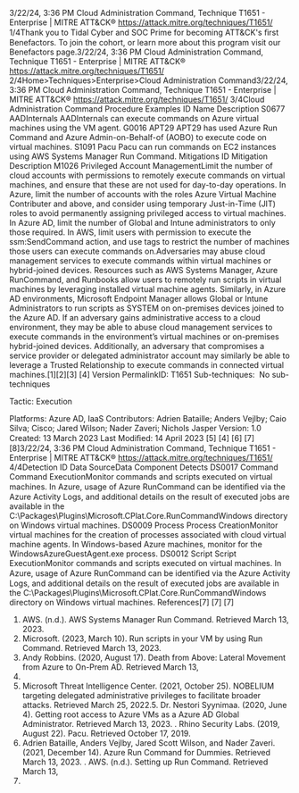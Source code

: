 3/22/24, 3:36 PM Cloud Administration Command, Technique T1651 - Enterprise | MITRE ATT&CK®
https://attack.mitre.org/techniques/T1651/ 1/4Thank you to Tidal Cyber and SOC Prime for becoming ATT&CK's ﬁrst Benefactors. To join the cohort, or learn more about this program visit our
Benefactors page.3/22/24, 3:36 PM Cloud Administration Command, Technique T1651 - Enterprise | MITRE ATT&CK®
https://attack.mitre.org/techniques/T1651/ 2/4Home>Techniques>Enterprise>Cloud Administration Command3/22/24, 3:36 PM Cloud Administration Command, Technique T1651 - Enterprise | MITRE ATT&CK®
https://attack.mitre.org/techniques/T1651/ 3/4Cloud Administration Command
Procedure Examples
ID Name Description
S0677 AADInternals AADInternals can execute commands on Azure virtual machines using the VM agent.
G0016 APT29 APT29 has used Azure Run Command and Azure Admin-on-Behalf-of (AOBO) to execute code on virtual
machines.
S1091 Pacu Pacu can run commands on EC2 instances using AWS Systems Manager Run Command.
Mitigations
ID Mitigation Description
M1026 Privileged
Account
ManagementLimit the number of cloud accounts with permissions to remotely execute commands on virtual machines,
and ensure that these are not used for day-to-day operations. In Azure, limit the number of accounts with
the roles Azure Virtual Machine Contributer and above, and consider using temporary Just-in-Time (JIT)
roles to avoid permanently assigning privileged access to virtual machines. In Azure AD, limit the number
of Global and Intune administrators to only those required. In AWS, limit users with permission to execute
the ssm:SendCommand action, and use tags to restrict the number of machines those users can execute
commands on.Adversaries may abuse cloud management services to execute commands within virtual machines or hybrid-joined devices. Resources such
as AWS Systems Manager, Azure RunCommand, and Runbooks allow users to remotely run scripts in virtual machines by leveraging
installed virtual machine agents. Similarly, in Azure AD environments, Microsoft Endpoint Manager allows Global or Intune Administrators to
run scripts as SYSTEM on on-premises devices joined to the Azure AD.
If an adversary gains administrative access to a cloud environment, they may be able to abuse cloud management services to execute
commands in the environment’s virtual machines or on-premises hybrid-joined devices. Additionally, an adversary that compromises a
service provider or delegated administrator account may similarly be able to leverage a Trusted Relationship to execute commands in
connected virtual machines.[1][2][3]
[4]
Version PermalinkID: T1651
Sub-techniques:  No sub-techniques

Tactic: Execution

Platforms: Azure AD, IaaS
Contributors: Adrien Bataille; Anders Vejlby; Caio Silva; Cisco; Jared Wilson; Nader Zaveri; Nichols Jasper
Version: 1.0
Created: 13 March 2023
Last Modiﬁed: 14 April 2023
[5]
[4]
[6]
[7]
[8]3/22/24, 3:36 PM Cloud Administration Command, Technique T1651 - Enterprise | MITRE ATT&CK®
https://attack.mitre.org/techniques/T1651/ 4/4Detection
ID Data SourceData Component Detects
DS0017 Command Command
ExecutionMonitor commands and scripts executed on virtual machines. In Azure, usage of Azure
RunCommand can be identiﬁed via the Azure Activity Logs, and additional details on the
result of executed jobs are available in the
C:\Packages\Plugins\Microsoft.CPlat.Core.RunCommandWindows directory on Windows
virtual machines.
DS0009 Process Process
CreationMonitor virtual machines for the creation of processes associated with cloud virtual machine
agents. In Windows-based Azure machines, monitor for the WindowsAzureGuestAgent.exe
process.
DS0012 Script Script
ExecutionMonitor commands and scripts executed on virtual machines. In Azure, usage of Azure
RunCommand can be identiﬁed via the Azure Activity Logs, and additional details on the
result of executed jobs are available in the
C:\Packages\Plugins\Microsoft.CPlat.Core.RunCommandWindows directory on Windows
virtual machines.
References[7]
[7]
[7]
1. AWS. (n.d.). AWS Systems Manager Run Command. Retrieved
March 13, 2023.
2. Microsoft. (2023, March 10). Run scripts in your VM by using
Run Command. Retrieved March 13, 2023.
3. Andy Robbins. (2020, August 17). Death from Above: Lateral
Movement from Azure to On-Prem AD. Retrieved March 13,
2023.
4. Microsoft Threat Intelligence Center. (2021, October 25).
NOBELIUM targeting delegated administrative privileges to
facilitate broader attacks. Retrieved March 25, 2022.5. Dr. Nestori Syynimaa. (2020, June 4). Getting root access to
Azure VMs as a Azure AD Global Administrator. Retrieved
March 13, 2023.
. Rhino Security Labs. (2019, August 22). Pacu. Retrieved
October 17, 2019.
7. Adrien Bataille, Anders Vejlby, Jared Scott Wilson, and Nader
Zaveri. (2021, December 14). Azure Run Command for
Dummies. Retrieved March 13, 2023.
. AWS. (n.d.). Setting up Run Command. Retrieved March 13,
2023.